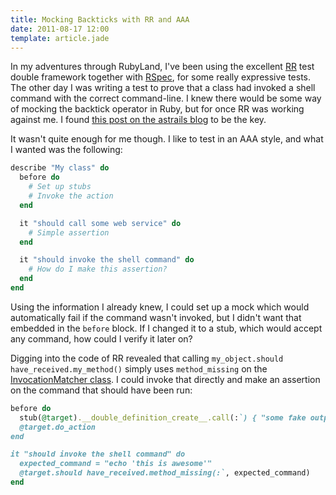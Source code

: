 ```yaml
---
title: Mocking Backticks with RR and AAA
date: 2011-08-17 12:00
template: article.jade
---
```


In my adventures through RubyLand, I've been using the excellent [RR][1] test double framework together with [RSpec][2], for some really expressive tests.  The other day I was writing a test to prove that a class had invoked a shell command with the correct command-line.  I knew there would be some way of mocking the backtick operator in Ruby, but for once RR was working against me.  I found [this post on the astrails blog][3] to be the key.

It wasn't quite enough for me though.  I like to test in an AAA style, and what I wanted was the following:

```ruby
describe "My class" do
  before do
    # Set up stubs
    # Invoke the action
  end

  it "should call some web service" do
    # Simple assertion
  end

  it "should invoke the shell command" do
    # How do I make this assertion?
  end
end
```

Using the information I already knew, I could set up a mock which would automatically fail if the command wasn't invoked, but I didn't want that embedded in the `before` block.  If I changed it to a stub, which would accept any command, how could I verify it later on?

Digging into the code of RR revealed that calling `my_object.should have_received.my_method()` simply uses `method_missing` on the [InvocationMatcher class][4].  I could invoke that directly and make an assertion on the command that should have been run:

```ruby
before do
  stub(@target).__double_definition_create__.call(:`) { "some fake output" }
  @target.do_action
end

it "should invoke the shell command" do
  expected_command = "echo 'this is awesome'"
  @target.should have_received.method_missing(:`, expected_command)
end
```

[1]: https://github.com/btakita/rr
[2]: http://relishapp.com/rspec
[3]: http://blog.astrails.com/2010/7/5/how-to-mock-backticks-operator-in-your-test-specs-using-rr
[4]: https://github.com/btakita/rr/blob/master/lib/rr/adapters/rspec.rb